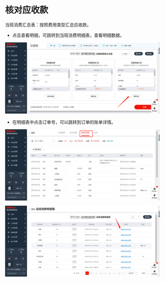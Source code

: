# 核对应收款

当班消费汇总表：按照费用类型汇总应收款。

* 点击查看明细，可跳转到当班消费明细表，查看明细数据。

![](../../../.gitbook/assets/image%20%28575%29.png)

* 在明细表中点击订单号，可以跳转到订单的账单详情。

![](../../../.gitbook/assets/image%20%28521%29.png)

![](../../../.gitbook/assets/image%20%282%29.png)



